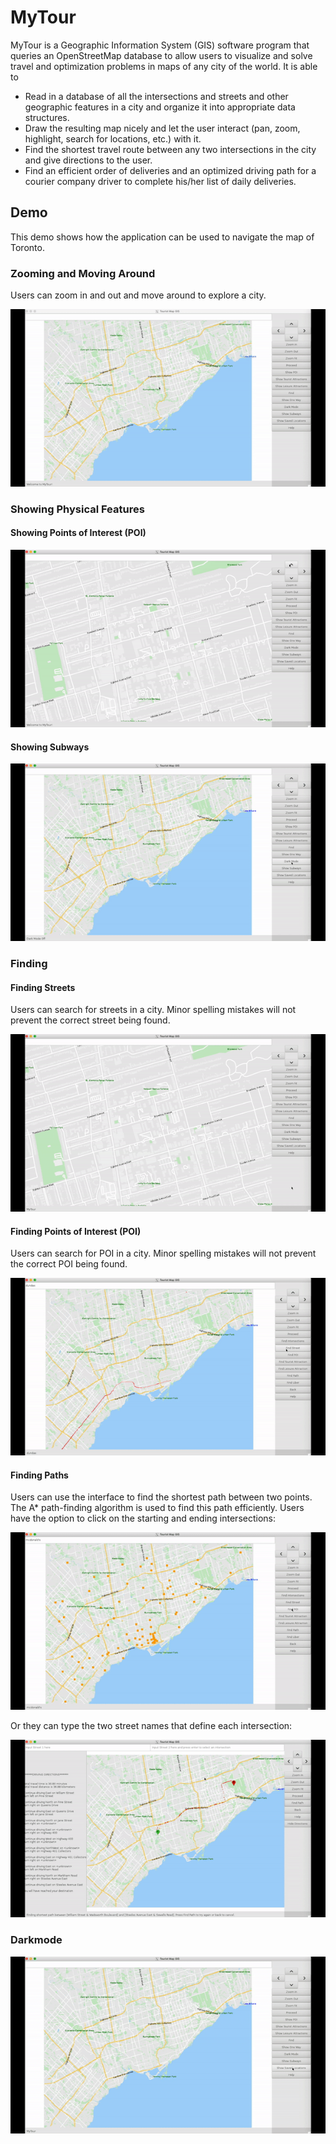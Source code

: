 # MyTour
MyTour is a Geographic Information System (GIS) software program that queries an OpenStreetMap database to allow users to visualize and solve travel and optimization problems in maps of any city of the world. It is able to

- Read in a database of all the intersections and streets and other geographic features in a city and organize it into appropriate data structures.
- Draw the resulting map nicely and let the user interact (pan, zoom, highlight, search for locations, etc.) with it.
- Find the shortest travel route between any two intersections in the city and give directions to the user.
- Find an efficient order of deliveries and an optimized driving path for a courier company driver to complete
his/her list of daily deliveries.

## Demo
This demo shows how the application can be used to navigate the map of Toronto.

### Zooming and Moving Around
Users can zoom in and out and move around to explore a city.

![MyTour Demo](demo/zoom_move.gif)

### Showing Physical Features
#### Showing Points of Interest (POI)

![MyTour Demo](demo/show_poi.gif)

#### Showing Subways

![MyTour Demo](demo/subway.gif)

### Finding
#### Finding Streets
Users can search for streets in a city. Minor spelling mistakes will not prevent the correct street being found.

![MyTour Demo](demo/find_street.gif)

#### Finding Points of Interest (POI)
Users can search for POI in a city. Minor spelling mistakes will not prevent the correct POI being found.

![MyTour Demo](demo/find_poi.gif)

#### Finding Paths
Users can use the interface to find the shortest path between two points. The A* path-finding algorithm is used to find this path efficiently. Users have the option to click on the starting and ending intersections:

![MyTour Demo](demo/find_path_click.gif)

Or they can type the two street names that define each intersection:

![MyTour Demo](demo/find_path_type.gif)

### Darkmode

![MyTour Demo](demo/darkmode.gif)





